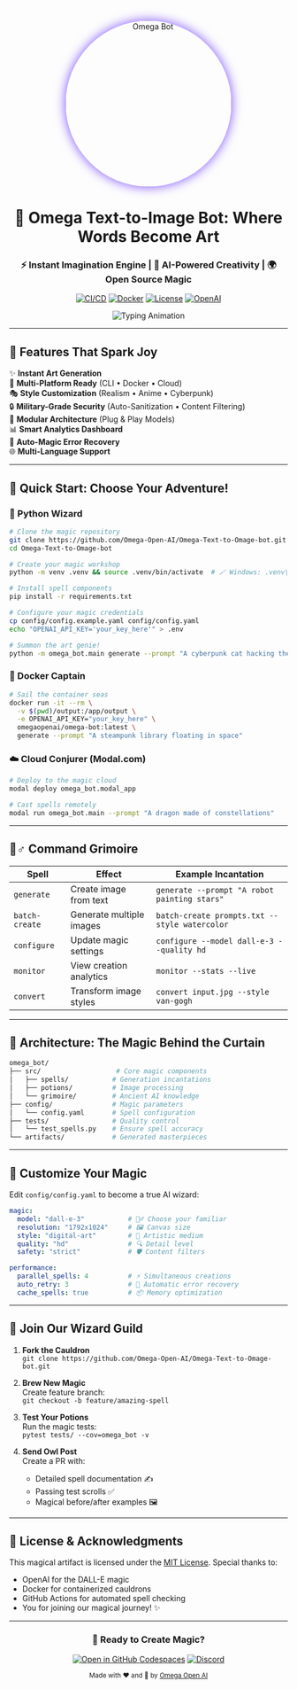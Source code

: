 <div align="center">
  <img src="docs/assets/omega-bot-logo.png" alt="Omega Bot" width="300" style="border-radius: 50%; box-shadow: 0 0 20px #7C4DFF;">
  
  <h1>🎇 Omega Text-to-Image Bot: Where Words Become Art</h1>
  
  <h3>⚡ Instant Imagination Engine | 🧠 AI-Powered Creativity | 🌍 Open Source Magic</h3>

  [![CI/CD](https://img.shields.io/github/actions/workflow/status/Omega-Open-AI/Omega-Text-to-Omage-bot/ci.yml?label=CI%2FCD&logo=github&style=for-the-badge)](https://github.com/Omega-Open-AI/Omega-Text-to-Omage-bot/actions)
  [![Docker](https://img.shields.io/badge/DOCKER-READY-2496ED?style=for-the-badge&logo=docker)](https://hub.docker.com/r/omegaopenai/omega-bot)
  [![License](https://img.shields.io/badge/License-MIT-magenta?style=for-the-badge)](LICENSE)
  [![OpenAI](https://img.shields.io/badge/Powered%20By-OpenAI-412991?style=for-the-badge&logo=openai)](https://openai.com)

  <img src="https://readme-typing-svg.demolab.com?font=Roboto+Mono&size=22&duration=3000&pause=500&color=7C4DFF&center=true&vCenter=true&width=800&height=50&lines=Describe+Your+Dream+→+Get+Art+in+Seconds;From+Novelist+to+Digital+Artist+in+One+Command;Open-Source+AI+Magic+at+Your+Fingertips" alt="Typing Animation">
</div>

---

## 🌈 Features That Spark Joy

✨ **Instant Art Generation**  
🚀 **Multi-Platform Ready** (CLI • Docker • Cloud)  
🎭 **Style Customization** (Realism • Anime • Cyberpunk)  
🔒 **Military-Grade Security** (Auto-Sanitization • Content Filtering)  
🧩 **Modular Architecture** (Plug & Play Models)  
📊 **Smart Analytics Dashboard**  
🤖 **Auto-Magic Error Recovery**  
🌐 **Multi-Language Support**  

---

## 🚀 Quick Start: Choose Your Adventure!

### 🐍 Python Wizard
```bash
# Clone the magic repository
git clone https://github.com/Omega-Open-AI/Omega-Text-to-Omage-bot.git
cd Omega-Text-to-Omage-bot

# Create your magic workshop
python -m venv .venv && source .venv/bin/activate  # 🪄 Windows: .venv\Scripts\activate

# Install spell components
pip install -r requirements.txt

# Configure your magic credentials
cp config/config.example.yaml config/config.yaml
echo "OPENAI_API_KEY='your_key_here'" > .env

# Summon the art genie!
python -m omega_bot.main generate --prompt "A cyberpunk cat hacking the mainframe"
```

### 🐳 Docker Captain
```bash
# Sail the container seas
docker run -it --rm \
  -v $(pwd)/output:/app/output \
  -e OPENAI_API_KEY="your_key_here" \
  omegaopenai/omega-bot:latest \
  generate --prompt "A steampunk library floating in space"
```

### ☁️ Cloud Conjurer (Modal.com)
```bash
# Deploy to the magic cloud
modal deploy omega_bot.modal_app

# Cast spells remotely
modal run omega_bot.main --prompt "A dragon made of constellations"
```

---

## 🧙♂️ Command Grimoire

| Spell                        | Effect                                 | Example Incantation                          |
|------------------------------|----------------------------------------|-----------------------------------------------|
| `generate`                   | Create image from text                 | `generate --prompt "A robot painting stars"`  |
| `batch-create`               | Generate multiple images               | `batch-create prompts.txt --style watercolor` |
| `configure`                  | Update magic settings                  | `configure --model dall-e-3 --quality hd`     |
| `monitor`                    | View creation analytics                | `monitor --stats --live`                      |
| `convert`                    | Transform image styles                 | `convert input.jpg --style van-gogh`          |

---

## 🏰 Architecture: The Magic Behind the Curtain

```bash
omega_bot/
├── src/                   # Core magic components
│   ├── spells/           # Generation incantations
│   ├── potions/          # Image processing
│   └── grimoire/         # Ancient AI knowledge
├── config/               # Magic parameters
│   └── config.yaml       # Spell configuration
├── tests/                # Quality control
│   └── test_spells.py    # Ensure spell accuracy
└── artifacts/            # Generated masterpieces
```

---

## 🧪 Customize Your Magic

Edit `config/config.yaml` to become a true AI wizard:

```yaml
magic:
  model: "dall-e-3"           # 🧙♂️ Choose your familiar
  resolution: "1792x1024"     # 🖼️ Canvas size
  style: "digital-art"        # 🎨 Artistic medium
  quality: "hd"               # 🔍 Detail level
  safety: "strict"            # 🛡️ Content filters

performance:
  parallel_spells: 4          # ⚡ Simultaneous creations
  auto_retry: 3               # 🔄 Automatic error recovery
  cache_spells: true          # 📦 Memory optimization
```

---

## 🤝 Join Our Wizard Guild

1. **Fork the Cauldron**  
   `git clone https://github.com/Omega-Open-AI/Omega-Text-to-Omage-bot.git`

2. **Brew New Magic**  
   Create feature branch:  
   `git checkout -b feature/amazing-spell`

3. **Test Your Potions**  
   Run the magic tests:  
   `pytest tests/ --cov=omega_bot -v`

4. **Send Owl Post**  
   Create a PR with:  
   - Detailed spell documentation ✍️  
   - Passing test scrolls ✅  
   - Magical before/after examples 🖼️

---

## 📜 License & Acknowledgments

This magical artifact is licensed under the [MIT License](LICENSE). Special thanks to:

- OpenAI for the DALL-E magic
- Docker for containerized cauldrons
- GitHub Actions for automated spell checking
- You for joining our magical journey! ✨

---

<div align="center">
  <h3>🔮 Ready to Create Magic?</h3>
  
  [![Open in GitHub Codespaces](https://img.shields.io/badge/Launch%20in-Codespaces-181717?style=for-the-badge&logo=github)](https://codespaces.new/Omega-Open-AI/Omega-Text-to-Omage-bot)
  [![Discord](https://img.shields.io/badge/Join%20Community-Discord-5865F2?style=for-the-badge&logo=discord)](https://discord.gg/omega-ai)
  
  <sub>Made with ❤️ and 🧪 by [Omega Open AI](https://github.com/Omega-Open-AI)</sub>
</div>
